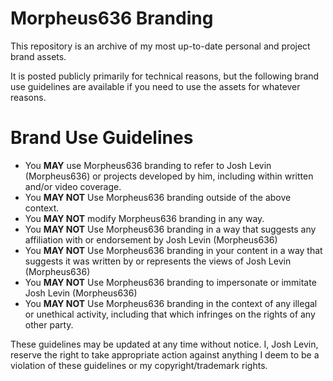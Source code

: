 # Morpheus636 Branding
This repository is an archive of my most up-to-date personal and project brand assets. 

It is posted publicly primarily for technical reasons, but the following brand use guidelines are available if you
need to use the assets for whatever reasons.

# Brand Use Guidelines
- You **MAY** use Morpheus636 branding to refer to Josh Levin (Morpheus636) or projects developed by him, including within written and/or video coverage.
- You **MAY NOT** Use Morpheus636 branding outside of the above context.
- You **MAY NOT** modify Morpheus636 branding in any way.
- You **MAY NOT** Use Morpheus636 branding in a way that suggests any affiliation with or endorsement by Josh Levin (Morpheus636)
- You **MAY NOT** Use Morpheus636 branding in your content in a way that suggests it was written by or represents the views of Josh Levin (Morpheus636)
- You **MAY NOT** Use Morpheus636 branding to impersonate or immitate Josh Levin (Morpheus636)
- You **MAY NOT** Use Morpheus636 branding in the context of any illegal or unethical activity, including that which infringes on the rights of any other party.

These guidelines may be updated at any time without notice. I, Josh Levin, reserve the right to take appropriate action against
anything I deem to be a violation of these guidelines or my copyright/trademark rights. 
